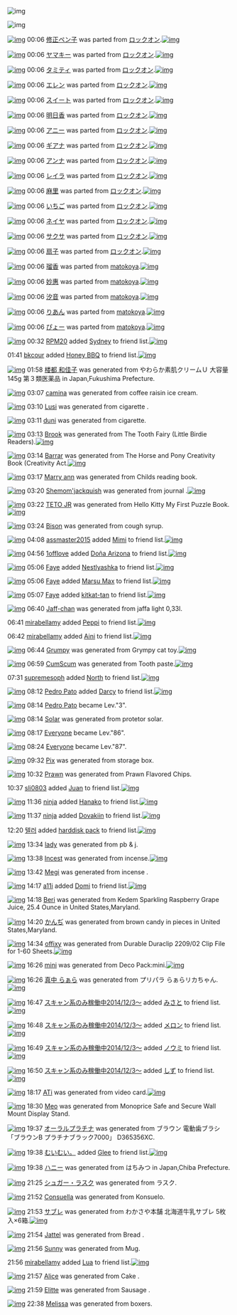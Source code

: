 ![img](http://gdrive-cdn.herokuapp.com/537b65a5bc09f0000721dda7/512px-barcode.png)

![img](http://gdrive-cdn.herokuapp.com/get/0B-nxIpt4DE2TdGhPalFPcFpSY0E/512px-barcode.png)

[![img](http://www.deviantsart.com/oktp7q.png)](http://www.barcodekanojo.com/kanojo/2137/%E4%BF%AE%E6%AD%A3%E3%83%9A%E3%83%B3%E5%AD%90) 00:06 [修正ペン子](http://www.barcodekanojo.com/kanojo/2137/%E4%BF%AE%E6%AD%A3%E3%83%9A%E3%83%B3%E5%AD%90) was parted from [ロックオン](http://www.barcodekanojo.com/kanojo/2137/%E4%BF%AE%E6%AD%A3%E3%83%9A%E3%83%B3%E5%AD%90).[![img](http://www.deviantsart.com/2musf1g.jpeg)](http://www.barcodekanojo.com/user/241643/%E3%83%AD%E3%83%83%E3%82%AF%E3%82%AA%E3%83%B3)

[![img](http://www.deviantsart.com/3ed2rk6.png)](http://www.barcodekanojo.com/kanojo/2535232/%E3%83%A4%E3%83%9E%E3%82%AD%E3%83%BC) 00:06 [ヤマキー](http://www.barcodekanojo.com/kanojo/2535232/%E3%83%A4%E3%83%9E%E3%82%AD%E3%83%BC) was parted from [ロックオン](http://www.barcodekanojo.com/kanojo/2535232/%E3%83%A4%E3%83%9E%E3%82%AD%E3%83%BC).[![img](http://www.deviantsart.com/2musf1g.jpeg)](http://www.barcodekanojo.com/user/241643/%E3%83%AD%E3%83%83%E3%82%AF%E3%82%AA%E3%83%B3)

[![img](http://www.deviantsart.com/3u1fgdc.png)](http://www.barcodekanojo.com/kanojo/2601321/%E3%82%BF%E3%83%9F%E3%83%86%E3%82%A3) 00:06 [タミティ](http://www.barcodekanojo.com/kanojo/2601321/%E3%82%BF%E3%83%9F%E3%83%86%E3%82%A3) was parted from [ロックオン](http://www.barcodekanojo.com/kanojo/2601321/%E3%82%BF%E3%83%9F%E3%83%86%E3%82%A3).[![img](http://www.deviantsart.com/2musf1g.jpeg)](http://www.barcodekanojo.com/user/241643/%E3%83%AD%E3%83%83%E3%82%AF%E3%82%AA%E3%83%B3)

[![img](http://www.deviantsart.com/1miu0ad.png)](http://www.barcodekanojo.com/kanojo/2569574/%E3%82%A8%E3%83%AC%E3%83%B3) 00:06 [エレン](http://www.barcodekanojo.com/kanojo/2569574/%E3%82%A8%E3%83%AC%E3%83%B3) was parted from [ロックオン](http://www.barcodekanojo.com/kanojo/2569574/%E3%82%A8%E3%83%AC%E3%83%B3).[![img](http://www.deviantsart.com/2musf1g.jpeg)](http://www.barcodekanojo.com/user/241643/%E3%83%AD%E3%83%83%E3%82%AF%E3%82%AA%E3%83%B3)

[![img](http://www.deviantsart.com/p13ns1.png)](http://www.barcodekanojo.com/kanojo/2589846/%E3%82%B9%E3%82%A4%E3%83%BC%E3%83%88) 00:06 [スイート](http://www.barcodekanojo.com/kanojo/2589846/%E3%82%B9%E3%82%A4%E3%83%BC%E3%83%88) was parted from [ロックオン](http://www.barcodekanojo.com/kanojo/2589846/%E3%82%B9%E3%82%A4%E3%83%BC%E3%83%88).[![img](http://www.deviantsart.com/2musf1g.jpeg)](http://www.barcodekanojo.com/user/241643/%E3%83%AD%E3%83%83%E3%82%AF%E3%82%AA%E3%83%B3)

[![img](http://www.deviantsart.com/2tgu46f.png)](http://www.barcodekanojo.com/kanojo/2645506/%E6%98%8E%E6%97%A5%E9%A6%99) 00:06 [明日香](http://www.barcodekanojo.com/kanojo/2645506/%E6%98%8E%E6%97%A5%E9%A6%99) was parted from [ロックオン](http://www.barcodekanojo.com/kanojo/2645506/%E6%98%8E%E6%97%A5%E9%A6%99).[![img](http://www.deviantsart.com/2musf1g.jpeg)](http://www.barcodekanojo.com/user/241643/%E3%83%AD%E3%83%83%E3%82%AF%E3%82%AA%E3%83%B3)

[![img](http://www.deviantsart.com/3ocd20v.png)](http://www.barcodekanojo.com/kanojo/2671500/%E3%82%A2%E3%83%8B%E3%83%BC) 00:06 [アニー](http://www.barcodekanojo.com/kanojo/2671500/%E3%82%A2%E3%83%8B%E3%83%BC) was parted from [ロックオン](http://www.barcodekanojo.com/kanojo/2671500/%E3%82%A2%E3%83%8B%E3%83%BC).[![img](http://www.deviantsart.com/2musf1g.jpeg)](http://www.barcodekanojo.com/user/241643/%E3%83%AD%E3%83%83%E3%82%AF%E3%82%AA%E3%83%B3)

[![img](http://www.deviantsart.com/j0cmci.png)](http://www.barcodekanojo.com/kanojo/2721776/%E3%82%AE%E3%82%A2%E3%83%8A) 00:06 [ギアナ](http://www.barcodekanojo.com/kanojo/2721776/%E3%82%AE%E3%82%A2%E3%83%8A) was parted from [ロックオン](http://www.barcodekanojo.com/kanojo/2721776/%E3%82%AE%E3%82%A2%E3%83%8A).[![img](http://www.deviantsart.com/2musf1g.jpeg)](http://www.barcodekanojo.com/user/241643/%E3%83%AD%E3%83%83%E3%82%AF%E3%82%AA%E3%83%B3)

[![img](http://www.deviantsart.com/2rorl4g.png)](http://www.barcodekanojo.com/kanojo/2704132/%E3%82%A2%E3%83%B3%E3%83%8A) 00:06 [アンナ](http://www.barcodekanojo.com/kanojo/2704132/%E3%82%A2%E3%83%B3%E3%83%8A) was parted from [ロックオン](http://www.barcodekanojo.com/kanojo/2704132/%E3%82%A2%E3%83%B3%E3%83%8A).[![img](http://www.deviantsart.com/2musf1g.jpeg)](http://www.barcodekanojo.com/user/241643/%E3%83%AD%E3%83%83%E3%82%AF%E3%82%AA%E3%83%B3)

[![img](http://www.deviantsart.com/3b930g9.png)](http://www.barcodekanojo.com/kanojo/2714931/%E3%83%AC%E3%82%A4%E3%83%A9) 00:06 [レイラ](http://www.barcodekanojo.com/kanojo/2714931/%E3%83%AC%E3%82%A4%E3%83%A9) was parted from [ロックオン](http://www.barcodekanojo.com/kanojo/2714931/%E3%83%AC%E3%82%A4%E3%83%A9).[![img](http://www.deviantsart.com/2musf1g.jpeg)](http://www.barcodekanojo.com/user/241643/%E3%83%AD%E3%83%83%E3%82%AF%E3%82%AA%E3%83%B3)

[![img](http://www.deviantsart.com/9pm1ki.png)](http://www.barcodekanojo.com/kanojo/398918/%E9%BA%BB%E9%87%8C) 00:06 [麻里](http://www.barcodekanojo.com/kanojo/398918/%E9%BA%BB%E9%87%8C) was parted from [ロックオン](http://www.barcodekanojo.com/kanojo/398918/%E9%BA%BB%E9%87%8C).[![img](http://www.deviantsart.com/2musf1g.jpeg)](http://www.barcodekanojo.com/user/241643/%E3%83%AD%E3%83%83%E3%82%AF%E3%82%AA%E3%83%B3)

[![img](http://www.deviantsart.com/250ktf4.png)](http://www.barcodekanojo.com/kanojo/2569564/%E3%81%84%E3%81%A1%E3%81%94) 00:06 [いちご](http://www.barcodekanojo.com/kanojo/2569564/%E3%81%84%E3%81%A1%E3%81%94) was parted from [ロックオン](http://www.barcodekanojo.com/kanojo/2569564/%E3%81%84%E3%81%A1%E3%81%94).[![img](http://www.deviantsart.com/2musf1g.jpeg)](http://www.barcodekanojo.com/user/241643/%E3%83%AD%E3%83%83%E3%82%AF%E3%82%AA%E3%83%B3)

[![img](http://www.deviantsart.com/39ev0na.png)](http://www.barcodekanojo.com/kanojo/2589365/%E3%83%8D%E3%82%A4%E3%83%A4) 00:06 [ネイヤ](http://www.barcodekanojo.com/kanojo/2589365/%E3%83%8D%E3%82%A4%E3%83%A4) was parted from [ロックオン](http://www.barcodekanojo.com/kanojo/2589365/%E3%83%8D%E3%82%A4%E3%83%A4).[![img](http://www.deviantsart.com/2musf1g.jpeg)](http://www.barcodekanojo.com/user/241643/%E3%83%AD%E3%83%83%E3%82%AF%E3%82%AA%E3%83%B3)

[![img](http://www.deviantsart.com/35mj564.png)](http://www.barcodekanojo.com/kanojo/2554420/%E3%82%B5%E3%82%AF%E3%82%B5) 00:06 [サクサ](http://www.barcodekanojo.com/kanojo/2554420/%E3%82%B5%E3%82%AF%E3%82%B5) was parted from [ロックオン](http://www.barcodekanojo.com/kanojo/2554420/%E3%82%B5%E3%82%AF%E3%82%B5).[![img](http://www.deviantsart.com/2musf1g.jpeg)](http://www.barcodekanojo.com/user/241643/%E3%83%AD%E3%83%83%E3%82%AF%E3%82%AA%E3%83%B3)

[![img](http://www.deviantsart.com/38b2ovd.png)](http://www.barcodekanojo.com/kanojo/1202861/%E6%89%87%E5%AD%90) 00:06 [扇子](http://www.barcodekanojo.com/kanojo/1202861/%E6%89%87%E5%AD%90) was parted from [ロックオン](http://www.barcodekanojo.com/kanojo/1202861/%E6%89%87%E5%AD%90).[![img](http://www.deviantsart.com/2musf1g.jpeg)](http://www.barcodekanojo.com/user/241643/%E3%83%AD%E3%83%83%E3%82%AF%E3%82%AA%E3%83%B3)

[![img](http://www.deviantsart.com/17g9v02.png)](http://www.barcodekanojo.com/kanojo/3122757/%E7%91%A0%E9%A6%99) 00:06 [瑠香](http://www.barcodekanojo.com/kanojo/3122757/%E7%91%A0%E9%A6%99) was parted from [matokoya](http://www.barcodekanojo.com/kanojo/3122757/%E7%91%A0%E9%A6%99).[![img](http://www.deviantsart.com/2qe0j45.jpeg)](http://www.barcodekanojo.com/user/24932/matokoya)

[![img](http://www.deviantsart.com/3lhkdmp.png)](http://www.barcodekanojo.com/kanojo/1668715/%E5%A6%99%E6%83%A0) 00:06 [妙惠](http://www.barcodekanojo.com/kanojo/1668715/%E5%A6%99%E6%83%A0) was parted from [matokoya](http://www.barcodekanojo.com/kanojo/1668715/%E5%A6%99%E6%83%A0).[![img](http://www.deviantsart.com/2qe0j45.jpeg)](http://www.barcodekanojo.com/user/24932/matokoya)

[![img](http://www.deviantsart.com/2vjv67e.png)](http://www.barcodekanojo.com/kanojo/1922019/%E6%B1%90%E9%9F%B3) 00:06 [汐音](http://www.barcodekanojo.com/kanojo/1922019/%E6%B1%90%E9%9F%B3) was parted from [matokoya](http://www.barcodekanojo.com/kanojo/1922019/%E6%B1%90%E9%9F%B3).[![img](http://www.deviantsart.com/2qe0j45.jpeg)](http://www.barcodekanojo.com/user/24932/matokoya)

[![img](http://www.deviantsart.com/19otnf3.png)](http://www.barcodekanojo.com/kanojo/3073035/%E3%82%8A%E3%81%82%E3%82%93) 00:06 [りあん](http://www.barcodekanojo.com/kanojo/3073035/%E3%82%8A%E3%81%82%E3%82%93) was parted from [matokoya](http://www.barcodekanojo.com/kanojo/3073035/%E3%82%8A%E3%81%82%E3%82%93).[![img](http://www.deviantsart.com/2qe0j45.jpeg)](http://www.barcodekanojo.com/user/24932/matokoya)

[![img](http://www.deviantsart.com/2a2hkd2.png)](http://www.barcodekanojo.com/kanojo/1487149/%E3%81%B4%E3%82%87%E3%83%BC) 00:06 [ぴょー](http://www.barcodekanojo.com/kanojo/1487149/%E3%81%B4%E3%82%87%E3%83%BC) was parted from [matokoya](http://www.barcodekanojo.com/kanojo/1487149/%E3%81%B4%E3%82%87%E3%83%BC).[![img](http://www.deviantsart.com/2qe0j45.jpeg)](http://www.barcodekanojo.com/user/24932/matokoya)

[![img](http://www.deviantsart.com/1m0o1ih.jpeg)](http://www.barcodekanojo.com/user/397515/RPM20) 00:32 [RPM20](http://www.barcodekanojo.com/user/397515/RPM20) added [Sydney](http://www.barcodekanojo.com/kanojo/3167435/Sydney) to friend list.[![img](http://www.deviantsart.com/1c06v9.png)](http://www.barcodekanojo.com/kanojo/3167435/Sydney)

01:41 [bkcour](http://www.barcodekanojo.com/user/499413/bkcour) added [Honey BBQ](http://www.barcodekanojo.com/kanojo/2771981/Honey%20BBQ) to friend list.[![img](http://www.deviantsart.com/24r1ra.png)](http://www.barcodekanojo.com/kanojo/2771981/Honey%20BBQ)

[![img](http://www.deviantsart.com/31mf29v.png)](http://www.barcodekanojo.com/kanojo/3191153/%E6%A5%BC%E9%83%BD%20%E5%92%8C%E4%BD%B3%E5%AD%90) 01:58 [楼都 和佳子](http://www.barcodekanojo.com/kanojo/3191153/%E6%A5%BC%E9%83%BD%20%E5%92%8C%E4%BD%B3%E5%AD%90) was generated from やわらか素肌クリームＵ 大容量145g 第３類医薬品 in Japan,Fukushima Prefecture.

[![img](http://www.deviantsart.com/1t7aq8e.png)](http://www.barcodekanojo.com/kanojo/3191154/camina) 03:07 [camina](http://www.barcodekanojo.com/kanojo/3191154/camina) was generated from coffee raisin ice cream.

[![img](http://www.deviantsart.com/3mmjuvm.png)](http://www.barcodekanojo.com/kanojo/3191155/Lusi) 03:10 [Lusi](http://www.barcodekanojo.com/kanojo/3191155/Lusi) was generated from cigarette .

[![img](http://www.deviantsart.com/23n4g81.png)](http://www.barcodekanojo.com/kanojo/3191156/duni) 03:11 [duni](http://www.barcodekanojo.com/kanojo/3191156/duni) was generated from cigarette.

[![img](http://www.deviantsart.com/2dc7u88.png)](http://www.barcodekanojo.com/kanojo/3191157/Brook) 03:13 [Brook](http://www.barcodekanojo.com/kanojo/3191157/Brook) was generated from The Tooth Fairy (Little Birdie Readers).[![img](http://www.deviantsart.com/3aejppr.jpeg)](http://www.barcodekanojo.com/product_images/barcode/6015434/1420049577/The%20Tooth%20Fairy%20%28Little%20Birdie%20Readers%29.jpg)

[![img](http://www.deviantsart.com/334q038.png)](http://www.barcodekanojo.com/kanojo/3191158/Barrar) 03:14 [Barrar](http://www.barcodekanojo.com/kanojo/3191158/Barrar) was generated from The Horse and Pony Creativity Book (Creativity Act.[![img](http://www.deviantsart.com/29fki54.jpeg)](http://www.barcodekanojo.com/product_images/barcode/6015435/1420049670/The%20Horse%20and%20Pony%20Creativity%20Book%20%28Creativity%20Act.jpg)

[![img](http://www.deviantsart.com/358svhj.png)](http://www.barcodekanojo.com/kanojo/3191159/Marry%20ann) 03:17 [Marry ann](http://www.barcodekanojo.com/kanojo/3191159/Marry%20ann) was generated from Childs reading book.

[![img](http://www.deviantsart.com/18v05qp.png)](http://www.barcodekanojo.com/kanojo/3191160/Shemom%27jackquish) 03:20 [Shemom'jackquish](http://www.barcodekanojo.com/kanojo/3191160/Shemom%27jackquish) was generated from journal .[![img](http://www.deviantsart.com/sl3gnv.jpeg)](http://www.barcodekanojo.com/product_images/barcode/6015437/1420049977/journal%20.jpg)

[![img](http://www.deviantsart.com/7o65da.png)](http://www.barcodekanojo.com/kanojo/3191161/TETO%20JR) 03:22 [TETO JR](http://www.barcodekanojo.com/kanojo/3191161/TETO%20JR) was generated from Hello Kitty My First Puzzle Book.[![img](http://www.deviantsart.com/1ol64v9.jpeg)](http://www.barcodekanojo.com/product_images/barcode/6015438/1420050120/50x50xHello,P20Kitty,P20My,P20First,P20Puzzle,P20Book.jpg,qw=88,ah=88.pagespeed.ic.9yTZ2Dh8hg.jpg)

[![img](http://www.deviantsart.com/26fu8lg.png)](http://www.barcodekanojo.com/kanojo/3191162/Bison) 03:24 [Bison](http://www.barcodekanojo.com/kanojo/3191162/Bison) was generated from cough syrup.

[![img](http://www.deviantsart.com/2kb11l5.jpeg)](http://www.barcodekanojo.com/user/411684/assmaster2015) 04:08 [assmaster2015](http://www.barcodekanojo.com/user/411684/assmaster2015) added [Mimi](http://www.barcodekanojo.com/kanojo/2503930/Mimi) to friend list.[![img](http://www.deviantsart.com/3leaa6g.png)](http://www.barcodekanojo.com/kanojo/2503930/Mimi)

[![img](http://www.deviantsart.com/1j7ave4.jpeg)](http://www.barcodekanojo.com/user/445372/1offlove) 04:56 [1offlove](http://www.barcodekanojo.com/user/445372/1offlove) added [Doña Arizona](http://www.barcodekanojo.com/kanojo/2866671/Do%C3%B1a%20Arizona) to friend list.[![img](http://www.deviantsart.com/15qch96.png)](http://www.barcodekanojo.com/kanojo/2866671/Do%C3%B1a%20Arizona)

[![img](http://www.deviantsart.com/3jufhhm.jpeg)](http://www.barcodekanojo.com/user/497128/Faye) 05:06 [Faye](http://www.barcodekanojo.com/user/497128/Faye) added [Nestlyashka](http://www.barcodekanojo.com/kanojo/2493175/Nestlyashka) to friend list.[![img](http://www.deviantsart.com/t9fhoh.png)](http://www.barcodekanojo.com/kanojo/2493175/Nestlyashka)

[![img](http://www.deviantsart.com/3jufhhm.jpeg)](http://www.barcodekanojo.com/user/497128/Faye) 05:06 [Faye](http://www.barcodekanojo.com/user/497128/Faye) added [Marsu Max](http://www.barcodekanojo.com/kanojo/2494390/Marsu%20Max) to friend list.[![img](http://www.deviantsart.com/3aibcfa.png)](http://www.barcodekanojo.com/kanojo/2494390/Marsu%20Max)

[![img](http://www.deviantsart.com/3jufhhm.jpeg)](http://www.barcodekanojo.com/user/497128/Faye) 05:07 [Faye](http://www.barcodekanojo.com/user/497128/Faye) added [kitkat-tan](http://www.barcodekanojo.com/kanojo/2502735/kitkat-tan) to friend list.[![img](http://www.deviantsart.com/6134jf.png)](http://www.barcodekanojo.com/kanojo/2502735/kitkat-tan)

[![img](http://www.deviantsart.com/14ckfe.png)](http://www.barcodekanojo.com/kanojo/3191163/Jaff-chan) 06:40 [Jaff-chan](http://www.barcodekanojo.com/kanojo/3191163/Jaff-chan) was generated from jaffa light 0,33l.

06:41 [mirabellamy](http://www.barcodekanojo.com/user/487556/mirabellamy) added [Peppi](http://www.barcodekanojo.com/kanojo/2434574/Peppi) to friend list.[![img](http://www.deviantsart.com/243fqm6.png)](http://www.barcodekanojo.com/kanojo/2434574/Peppi)

06:42 [mirabellamy](http://www.barcodekanojo.com/user/487556/mirabellamy) added [Aini](http://www.barcodekanojo.com/kanojo/2427252/Aini) to friend list.[![img](http://www.deviantsart.com/56edfj.png)](http://www.barcodekanojo.com/kanojo/2427252/Aini)

[![img](http://www.deviantsart.com/107itmb.png)](http://www.barcodekanojo.com/kanojo/3191164/Grumpy) 06:44 [Grumpy](http://www.barcodekanojo.com/kanojo/3191164/Grumpy) was generated from Grympy cat toy.[![img](http://www.deviantsart.com/1n33suv.jpeg)](http://www.barcodekanojo.com/product_images/barcode/6015448/1420062212/Grympy%20cat%20toy.jpg)

[![img](http://www.deviantsart.com/dldoe1.png)](http://www.barcodekanojo.com/kanojo/3191165/CumScum) 06:59 [CumScum](http://www.barcodekanojo.com/kanojo/3191165/CumScum) was generated from Tooth paste.[![img](http://www.deviantsart.com/3gai2v.jpeg)](http://www.barcodekanojo.com/product_images/barcode/6015449/1420063122/Tooth%20paste.jpg)

07:31 [supremesoph](http://www.barcodekanojo.com/user/497172/supremesoph) added [North](http://www.barcodekanojo.com/kanojo/2789688/North) to friend list.[![img](http://www.deviantsart.com/mogtlc.png)](http://www.barcodekanojo.com/kanojo/2789688/North)

[![img](http://www.deviantsart.com/1ndhhgt.jpeg)](http://www.barcodekanojo.com/user/435716/Pedro%20Pato) 08:12 [Pedro Pato](http://www.barcodekanojo.com/user/435716/Pedro%20Pato) added [Darcy](http://www.barcodekanojo.com/kanojo/2833835/Darcy) to friend list.[![img](http://www.deviantsart.com/372vdn8.png)](http://www.barcodekanojo.com/kanojo/2833835/Darcy)

[![img](http://www.deviantsart.com/1ndhhgt.jpeg)](http://www.barcodekanojo.com/user/435716/Pedro%20Pato) 08:14 [Pedro Pato](http://www.barcodekanojo.com/user/435716/Pedro%20Pato) became Lev."3".

[![img](http://www.deviantsart.com/1u44nhb.png)](http://www.barcodekanojo.com/kanojo/3191166/Solar) 08:14 [Solar](http://www.barcodekanojo.com/kanojo/3191166/Solar) was generated from protetor solar.

[![img](http://www.deviantsart.com/3cp16cr.jpeg)](http://www.barcodekanojo.com/user/229080/Everyone) 08:17 [Everyone](http://www.barcodekanojo.com/user/229080/Everyone) became Lev."86".

[![img](http://www.deviantsart.com/3cp16cr.jpeg)](http://www.barcodekanojo.com/user/229080/Everyone) 08:24 [Everyone](http://www.barcodekanojo.com/user/229080/Everyone) became Lev."87".

[![img](http://www.deviantsart.com/s4letu.png)](http://www.barcodekanojo.com/kanojo/3191167/Pix) 09:32 [Pix](http://www.barcodekanojo.com/kanojo/3191167/Pix) was generated from storage box.

[![img](http://www.deviantsart.com/ieegog.png)](http://www.barcodekanojo.com/kanojo/3191168/Prawn) 10:32 [Prawn](http://www.barcodekanojo.com/kanojo/3191168/Prawn) was generated from Prawn Flavored Chips.

10:37 [sli0803](http://www.barcodekanojo.com/user/499435/sli0803) added [Juan](http://www.barcodekanojo.com/kanojo/2612689/Juan) to friend list.[![img](http://www.deviantsart.com/2ck90to.png)](http://www.barcodekanojo.com/kanojo/2612689/Juan)

[![img](http://www.deviantsart.com/3l5dp7i.jpeg)](http://www.barcodekanojo.com/user/499437/ninja) 11:36 [ninja](http://www.barcodekanojo.com/user/499437/ninja) added [Hanako](http://www.barcodekanojo.com/kanojo/2536560/Hanako) to friend list.[![img](http://www.deviantsart.com/1clbhs2.png)](http://www.barcodekanojo.com/kanojo/2536560/Hanako)

[![img](http://www.deviantsart.com/3l5dp7i.jpeg)](http://www.barcodekanojo.com/user/499437/ninja) 11:37 [ninja](http://www.barcodekanojo.com/user/499437/ninja) added [Dovakiin](http://www.barcodekanojo.com/kanojo/1819656/Dovakiin) to friend list.[![img](http://www.deviantsart.com/2tckkte.png)](http://www.barcodekanojo.com/kanojo/1819656/Dovakiin)

12:20 [텔러](http://www.barcodekanojo.com/user/477804/%ED%85%94%EB%9F%AC) added [harddisk pack](http://www.barcodekanojo.com/kanojo/2526257/harddisk%20pack) to friend list.[![img](http://www.deviantsart.com/6ahecn.png)](http://www.barcodekanojo.com/kanojo/2526257/harddisk%20pack)

[![img](http://www.deviantsart.com/1o8j245.png)](http://www.barcodekanojo.com/kanojo/3191169/lady) 13:34 [lady](http://www.barcodekanojo.com/kanojo/3191169/lady) was generated from pb &amp; j.

[![img](http://www.deviantsart.com/gqufta.png)](http://www.barcodekanojo.com/kanojo/3191170/Incest) 13:38 [Incest](http://www.barcodekanojo.com/kanojo/3191170/Incest) was generated from incense.[![img](http://www.deviantsart.com/2s1jfcm.jpeg)](http://www.barcodekanojo.com/product_images/barcode/2738327/1309227091/intimate.jpg)

[![img](http://www.deviantsart.com/po1akt.png)](http://www.barcodekanojo.com/kanojo/3191171/Megi) 13:42 [Megi](http://www.barcodekanojo.com/kanojo/3191171/Megi) was generated from incense .

[![img](http://www.deviantsart.com/1j0d1rg.jpeg)](http://www.barcodekanojo.com/user/499438/a11i) 14:17 [a11i](http://www.barcodekanojo.com/user/499438/a11i) added [Domi](http://www.barcodekanojo.com/kanojo/2822830/Domi) to friend list.[![img](http://www.deviantsart.com/284gq6e.png)](http://www.barcodekanojo.com/kanojo/2822830/Domi)

[![img](http://www.deviantsart.com/b67e4s.png)](http://www.barcodekanojo.com/kanojo/3191172/Beri) 14:18 [Beri](http://www.barcodekanojo.com/kanojo/3191172/Beri) was generated from Kedem Sparkling Raspberry Grape Juice, 25.4 Ounce  in United States,Maryland.

[![img](http://www.deviantsart.com/1vdvmh1.png)](http://www.barcodekanojo.com/kanojo/3191173/%E3%81%8B%E3%82%93%E3%81%A2) 14:20 [かんぢ](http://www.barcodekanojo.com/kanojo/3191173/%E3%81%8B%E3%82%93%E3%81%A2) was generated from brown candy in pieces in United States,Maryland.

[![img](http://www.deviantsart.com/8isjv2.png)](http://www.barcodekanojo.com/kanojo/3191174/offixy) 14:34 [offixy](http://www.barcodekanojo.com/kanojo/3191174/offixy) was generated from Durable Duraclip 2209/02 Clip File for 1-60 Sheets.[![img](http://www.deviantsart.com/26f818l.jpeg)](http://www.barcodekanojo.com/product_images/barcode/6015465/1420090390/Durable%20Duraclip%202209%2F02%20Clip%20File%20for%201-60%20Sheets.jpg)

[![img](http://www.deviantsart.com/1ng8dhe.png)](http://www.barcodekanojo.com/kanojo/3191175/mini) 16:26 [mini](http://www.barcodekanojo.com/kanojo/3191175/mini) was generated from Deco Pack:mini.[![img](http://www.deviantsart.com/701qei.jpeg)](http://www.barcodekanojo.com/product_images/barcode/6015466/1420097133/Deco%20Pack%3Amini.jpg)

[![img](http://www.deviantsart.com/vejd74.png)](http://www.barcodekanojo.com/kanojo/3191176/%E7%9C%9F%E4%B8%AD%20%E3%82%89%E3%81%81%E3%82%89) 16:26 [真中 らぁら](http://www.barcodekanojo.com/kanojo/3191176/%E7%9C%9F%E4%B8%AD%20%E3%82%89%E3%81%81%E3%82%89) was generated from プリパラ らぁらリカちゃん.[![img](http://www.deviantsart.com/2sgnttt.jpeg)](http://www.barcodekanojo.com/product_images/barcode/6015467/1420097197/%E3%83%97%E3%83%AA%E3%83%91%E3%83%A9%20%E3%82%89%E3%81%81%E3%82%89%E3%83%AA%E3%82%AB%E3%81%A1%E3%82%83%E3%82%93.jpg)

[![img](http://www.deviantsart.com/99ugn1.jpeg)](http://www.barcodekanojo.com/user/6029/%E3%82%B9%E3%82%AD%E3%83%A3%E3%83%B3%E7%B3%BB%E3%81%AE%E3%81%BF%E7%A8%BC%E5%83%8D%E4%B8%AD2014%2F12%2F3%EF%BD%9E) 16:47 [スキャン系のみ稼働中2014/12/3～](http://www.barcodekanojo.com/user/6029/%E3%82%B9%E3%82%AD%E3%83%A3%E3%83%B3%E7%B3%BB%E3%81%AE%E3%81%BF%E7%A8%BC%E5%83%8D%E4%B8%AD2014%2F12%2F3%EF%BD%9E) added [みさと](http://www.barcodekanojo.com/kanojo/26022/%E3%81%BF%E3%81%95%E3%81%A8) to friend list.[![img](http://www.deviantsart.com/2ub4pm.png)](http://www.barcodekanojo.com/kanojo/26022/%E3%81%BF%E3%81%95%E3%81%A8)

[![img](http://www.deviantsart.com/99ugn1.jpeg)](http://www.barcodekanojo.com/user/6029/%E3%82%B9%E3%82%AD%E3%83%A3%E3%83%B3%E7%B3%BB%E3%81%AE%E3%81%BF%E7%A8%BC%E5%83%8D%E4%B8%AD2014%2F12%2F3%EF%BD%9E) 16:48 [スキャン系のみ稼働中2014/12/3～](http://www.barcodekanojo.com/user/6029/%E3%82%B9%E3%82%AD%E3%83%A3%E3%83%B3%E7%B3%BB%E3%81%AE%E3%81%BF%E7%A8%BC%E5%83%8D%E4%B8%AD2014%2F12%2F3%EF%BD%9E) added [メロン](http://www.barcodekanojo.com/kanojo/206452/%E3%83%A1%E3%83%AD%E3%83%B3) to friend list.[![img](http://www.deviantsart.com/1sa0ngc.png)](http://www.barcodekanojo.com/kanojo/206452/%E3%83%A1%E3%83%AD%E3%83%B3)

[![img](http://www.deviantsart.com/99ugn1.jpeg)](http://www.barcodekanojo.com/user/6029/%E3%82%B9%E3%82%AD%E3%83%A3%E3%83%B3%E7%B3%BB%E3%81%AE%E3%81%BF%E7%A8%BC%E5%83%8D%E4%B8%AD2014%2F12%2F3%EF%BD%9E) 16:49 [スキャン系のみ稼働中2014/12/3～](http://www.barcodekanojo.com/user/6029/%E3%82%B9%E3%82%AD%E3%83%A3%E3%83%B3%E7%B3%BB%E3%81%AE%E3%81%BF%E7%A8%BC%E5%83%8D%E4%B8%AD2014%2F12%2F3%EF%BD%9E) added [ノウミ](http://www.barcodekanojo.com/kanojo/2325179/%E3%83%8E%E3%82%A6%E3%83%9F) to friend list.[![img](http://www.deviantsart.com/2cfhj76.png)](http://www.barcodekanojo.com/kanojo/2325179/%E3%83%8E%E3%82%A6%E3%83%9F)

[![img](http://www.deviantsart.com/99ugn1.jpeg)](http://www.barcodekanojo.com/user/6029/%E3%82%B9%E3%82%AD%E3%83%A3%E3%83%B3%E7%B3%BB%E3%81%AE%E3%81%BF%E7%A8%BC%E5%83%8D%E4%B8%AD2014%2F12%2F3%EF%BD%9E) 16:50 [スキャン系のみ稼働中2014/12/3～](http://www.barcodekanojo.com/user/6029/%E3%82%B9%E3%82%AD%E3%83%A3%E3%83%B3%E7%B3%BB%E3%81%AE%E3%81%BF%E7%A8%BC%E5%83%8D%E4%B8%AD2014%2F12%2F3%EF%BD%9E) added [しず](http://www.barcodekanojo.com/kanojo/89453/%E3%81%97%E3%81%9A) to friend list.[![img](http://www.deviantsart.com/3h751hv.png)](http://www.barcodekanojo.com/kanojo/89453/%E3%81%97%E3%81%9A)

[![img](http://www.deviantsart.com/mub726.png)](http://www.barcodekanojo.com/kanojo/3191177/ATi) 18:17 [ATi](http://www.barcodekanojo.com/kanojo/3191177/ATi) was generated from video card.[![img](http://www.deviantsart.com/doj9rn.jpeg)](http://www.barcodekanojo.com/product_images/barcode/6015472/1420103795/video%20card.jpg)

[![img](http://www.deviantsart.com/n13p3r.png)](http://www.barcodekanojo.com/kanojo/3191178/Meo) 18:30 [Meo](http://www.barcodekanojo.com/kanojo/3191178/Meo) was generated from Monoprice Safe and Secure Wall Mount Display Stand.

[![img](http://www.deviantsart.com/1kd95bb.png)](http://www.barcodekanojo.com/kanojo/3191179/%E3%82%AA%E3%83%BC%E3%83%A9%E3%83%AB%E3%83%97%E3%83%A9%E3%83%81%E3%83%8A) 19:37 [オーラルプラチナ](http://www.barcodekanojo.com/kanojo/3191179/%E3%82%AA%E3%83%BC%E3%83%A9%E3%83%AB%E3%83%97%E3%83%A9%E3%83%81%E3%83%8A) was generated from ブラウン 電動歯ブラシ 「ブラウンB プラチナブラック7000」 D365356XC.

[![img](http://www.deviantsart.com/1cgmioj.jpeg)](http://www.barcodekanojo.com/user/2676/%E3%82%80%E3%81%84%E3%82%80%E3%81%84%E3%80%82) 19:38 [むいむい。](http://www.barcodekanojo.com/user/2676/%E3%82%80%E3%81%84%E3%82%80%E3%81%84%E3%80%82) added [Glee](http://www.barcodekanojo.com/kanojo/3011983/Glee) to friend list.[![img](http://www.deviantsart.com/2gau74i.png)](http://www.barcodekanojo.com/kanojo/3011983/Glee)

[![img](http://www.deviantsart.com/2c3di3f.png)](http://www.barcodekanojo.com/kanojo/3191180/%E3%83%8F%E3%83%8B%E3%83%BC) 19:38 [ハニー](http://www.barcodekanojo.com/kanojo/3191180/%E3%83%8F%E3%83%8B%E3%83%BC) was generated from はちみつ in Japan,Chiba Prefecture.

[![img](http://www.deviantsart.com/3qsoh2n.png)](http://www.barcodekanojo.com/kanojo/3191181/%E3%82%B7%E3%83%A5%E3%82%AC%E3%83%BC%E3%83%BB%E3%83%A9%E3%82%B9%E3%82%AF) 21:25 [シュガー・ラスク](http://www.barcodekanojo.com/kanojo/3191181/%E3%82%B7%E3%83%A5%E3%82%AC%E3%83%BC%E3%83%BB%E3%83%A9%E3%82%B9%E3%82%AF) was generated from ラスク.

[![img](http://www.deviantsart.com/1ojf0k8.png)](http://www.barcodekanojo.com/kanojo/3191182/Consuella) 21:52 [Consuella](http://www.barcodekanojo.com/kanojo/3191182/Consuella) was generated from Konsuelo.

[![img](http://www.deviantsart.com/1sgcous.png)](http://www.barcodekanojo.com/kanojo/3191183/%E3%82%B5%E3%83%96%E3%83%AC) 21:53 [サブレ](http://www.barcodekanojo.com/kanojo/3191183/%E3%82%B5%E3%83%96%E3%83%AC) was generated from わかさや本舗 北海道牛乳サブレ 5枚入×6箱.[![img](http://www.deviantsart.com/3jpdshq.jpeg)](http://www.barcodekanojo.com/product_images/barcode/6015479/1420116760/50x50x,PE3,P82,P8F,PE3,P81,P8B,PE3,P81,P95,PE3,P82,P84,PE6,P9C,PAC,PE8,P88,P97,P20,PE5,P8C,P97,PE6,PB5,PB7,PE9,P81,P93,PE7,P89,P9B,PE4,PB9,PB3,PE3,P82,PB5,PE3,P83,P96,PE3,P83,PAC,P205,PE6,P9E,P9A,PE5,P85,PA5,PC3,P976,PE7,PAE,PB1.jpg,qw=88,ah=88.pagespeed.ic.W3DUs11h6L.jpg)

[![img](http://www.deviantsart.com/37okhu8.png)](http://www.barcodekanojo.com/kanojo/3191184/Jattel) 21:54 [Jattel](http://www.barcodekanojo.com/kanojo/3191184/Jattel) was generated from Bread .

[![img](http://www.deviantsart.com/glpidn.png)](http://www.barcodekanojo.com/kanojo/3191185/Sunny) 21:56 [Sunny](http://www.barcodekanojo.com/kanojo/3191185/Sunny) was generated from Mug.

21:56 [mirabellamy](http://www.barcodekanojo.com/user/487556/mirabellamy) added [Lua](http://www.barcodekanojo.com/kanojo/2506183/Lua) to friend list.[![img](http://www.deviantsart.com/184kkf9.png)](http://www.barcodekanojo.com/kanojo/2506183/Lua)

[![img](http://www.deviantsart.com/2bjuo6.png)](http://www.barcodekanojo.com/kanojo/3191186/Alice) 21:57 [Alice](http://www.barcodekanojo.com/kanojo/3191186/Alice) was generated from Cake .

[![img](http://www.deviantsart.com/3svi6t1.png)](http://www.barcodekanojo.com/kanojo/3191187/Elitte) 21:59 [Elitte](http://www.barcodekanojo.com/kanojo/3191187/Elitte) was generated from Sausage .

[![img](http://www.deviantsart.com/2nafsvd.png)](http://www.barcodekanojo.com/kanojo/3191188/Melissa) 22:38 [Melissa](http://www.barcodekanojo.com/kanojo/3191188/Melissa) was generated from boxers.

